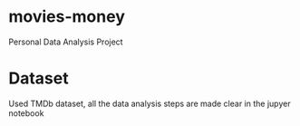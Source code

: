 # movies-money
Personal Data Analysis Project

# Dataset 
Used TMDb dataset, all the data analysis steps are made clear in the jupyer notebook
